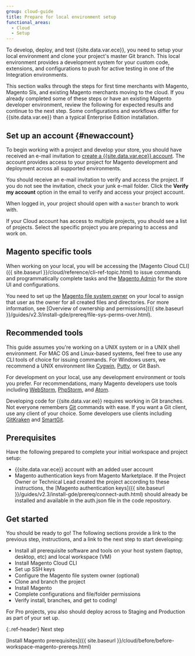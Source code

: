 ```yaml
---
group: cloud-guide
title: Prepare for local environment setup
functional_areas:
  - Cloud
  - Setup
---
```


To develop, deploy, and test {{site.data.var.ece}}, you need to setup your local environment and clone your project's master Git branch. This local environment provides a development system for your custom code, extensions, and configurations to push for active testing in one of the Integration environments.

This section walks through the steps for first time merchants with Magento, Magento SIs, and existing Magento merchants moving to the cloud. If you already completed some of these steps or have an existing Magento developer environment, review the following for expected results and continue to the next step. Some configurations and workflows differ for {{site.data.var.ee}} than a typical Enterprise Edition installation.

## Set up an account {#newaccount}

To begin working with a project and develop your store, you should have received an e-mail invitation to [create a {{site.data.var.ece}} account](https://accounts.magento.cloud). The account provides access to your project for Magento development and deployment across all supported environments.

You should receive an e-mail invitation to verify and access the project. If you do not see the invitation, check your junk e-mail folder. Click the **Verify my account** option in the email to verify and access your project account.

When logged in, your project should open with a `master` branch to work with.

If your Cloud account has access to multiple projects, you should see a list of projects. Select the specific project you are preparing to access and work on.

## Magento specific tools

When working on your local, you will be accessing the [Magento Cloud CLI]({{ site.baseurl }}/cloud/reference/cli-ref-topic.html) to issue commands and programmatically complete tasks and the [Magento Admin](https://glossary.magento.com/magento-admin) for the store UI and configurations.

You need to set up the [Magento file system owner](https://glossary.magento.com/magento-file-system-owner) on your local to assign that user as the owner for all created files and directories. For more information, see [Overview of ownership and permissions]({{ site.baseurl }}/guides/v2.3/install-gde/prereq/file-sys-perms-over.html).

## Recommended tools

This guide assumes you're working on a UNIX system or in a UNIX shell environment. For MAC OS and Linux-based systems, feel free to use any CLI tools of choice for issuing commands. For Windows users, we recommend a UNIX environment like [Cygwin](https://www.cygwin.com/), [Putty](http://www.putty.org/), or Git Bash.

For development on your local, use any development environment or tools you prefer. For recommendations, many Magento developers use tools including [WebStorm](https://www.jetbrains.com/webstorm/), [PhpStorm](https://www.jetbrains.com/phpstorm/), and [Atom](https://atom.io/).

Developing code for {{site.data.var.ee}} requires working in Git branches. Not everyone remembers [Git](https://git-scm.com/docs) commands with ease. If you want a Git client, use any client of your choice. Some developers use clients including [GitKraken](https://www.gitkraken.com/) and [SmartGit](https://www.syntevo.com/smartgit/).

## Prerequisites

Have the following prepared to complete your initial workspace and project setup:

*  {{site.data.var.ece}} account with an added user account
*  Magento authentication keys from Magento Marketplace. If the Project Owner or Technical Lead created the project according to these instructions, the [Magento authentication keys]({{ site.baseurl }}/guides/v2.3/install-gde/prereq/connect-auth.html) should already be installed and available in the auth.json file in the code repository.

## Get started

You should be ready to go! The following sections provide a link to the previous step, instructions, and a link to the next step to start developing:

*  Install all prerequisite software and tools on your host system (laptop, desktop, etc) and local workspace (VM)
*  Install Magento Cloud CLI
*  Set up SSH keys
*  Configure the Magento file system owner (optional)
*  Clone and branch the project
*  Install Magento
*  Complete configurations and file/folder permissions
*  Verify install, branches, and get to coding!

For Pro projects, you also should deploy across to Staging and Production as part of your set up.

{:.ref-header}
Next step

[Install Magento prerequisites]({{ site.baseurl }}/cloud/before/before-workspace-magento-prereqs.html)
